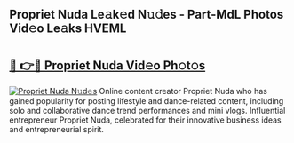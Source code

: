 ## Propriet Nuda Le𝚊k𝚎d N𝚞𝚍es - Part-MdL Photos Vid𝚎o Le𝚊ks HVEML

# <h2><a href="http://fbepmxg.evod.top/?m=Propriet+Nuda">🔗 👉🔴 Propriet Nuda Vid𝚎o Ph𝚘t𝚘s</a></h2>

[![Propriet Nuda N𝚞d𝚎s](https://i.imgur.com/8V9OHl7.gif)](http://fbepmxg.evod.top/?m=Propriet+Nuda)
Online content creator Propriet Nuda who has gained popularity for posting lifestyle and dance-related content, including solo and collaborative dance trend performances and mini vlogs. Influential entrepreneur Propriet Nuda, celebrated for their innovative business ideas and entrepreneurial spirit. 
